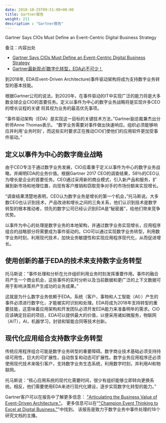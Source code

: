 ```yaml
---
date: 2018-10-25T09:51:00+08:00
title: Gartner报告
weight: 211
description : "Gartner报告"
---
```


Gartner Says CIOs Must Define an Event-Centric Digital Business Strategy

备注：内容出处

- [Gartner Says CIOs Must Define an Event-Centric Digital Business Strategy](https://www.gartner.com/en/newsroom/press-releases/2017-07-10-gartner-says-cios-must-define-an-event-centric-digital-business-strategy)
- [Gartner最新观点|数字化转型，EDA必不可少！](http://harmonycloud.cn/gartner/)

到2018年, EDA(Event-Driven Architecture)事件驱动架构将成为支持数字业务转型的基本技能。

根据Gartner公司的说法，到2020年，在事件驱动的IT中实现广泛的能力将是大多数全球企业CIO的首要任务。定义以事件为中心的数字业务战略将是实现许多CEO的增长议程的关键 将其视为业务的最高优先事项。

“事件驱动架构（EDA）是实现这一目标的关键技术方法，”Gartner副总裁兼杰出分析师Anne Thomas表示。 “数字业务需要对事件做出快速响应。组织必须能够响应并利用'业务时刻'，而这些实时要求正在推动CIO们使他们的应用软件更加受事件驱动。”

## 定义以事件为中心的数字商业战略

由于CEO专注于通过数字业务发展，CIO应着重于定义以事件为中心的数字业务战略，并阐明EDA的业务价值。根据Gartner 2017 CEO的调查结果，58％的CEO认为增长是企业的首要任务。CEO通过采用新的商业模式，引入新产品和服务，扩展到新市场和地理位置，向现有客户推销和窃取竞争对手的市场份额来实现增长。

“调查结果清楚地表明，CEO认为数字业务是增长的第一个机会，”托马斯说。大多数CEO也认识到技术，产品改进和增长之间的三角关系，他们认识到技术是数字转型的根本推动者，领先的数字公司已经认识到EDA是“秘密酱”，给他们带来竞争优势。

以事件为中心的处理是数字业务的本地架构，并通过数字业务实现增长，应用程序组合的战略部分将需要成为事件驱动的。CIO可以通过实现数字业务转型，利用数字业务时刻，利用现代技术，加快业务敏捷性和实现应用程序现代化，从而促进增长。

## 使用创新的基于EDA的技术来支持数字业务转型

托马斯说：“事件处理和分析在允许组织利用业务时刻发挥重要作用。事件的融合将产生一个商业机会，这些事件的实时分析以及当前数据和更广泛的上下文数据可用于影响决策并产生成功的业务成果。”

这就是为什么数字业务依赖于EDA。系统（客户，事物和人工智能（AI））产生的事件必须进行数字化，才能被实时识别和处理。EDA将成为2018年支持转型的重要技能，这意味着应用架构和开发团队必须开发EDA能力来准备明年的需求。CIO应该确定目前的项目，EDA可以提供最大的价值，以便采用诸如微服务，物联网（AIT），AI，机器学习，封锁和智能合同等技术创新。

## 现代化应用组合支持数字业务转型

传统应用程序组合可能是数字业务转型的重要障碍。数字商业技术基础必须支持持续可用性，巨大的可扩展性，自动恢复和动态可扩展性。数字业务应用程序还必须使用现代技术来吸引客户，支持数字业务生态系统，利用数字时刻，并利用AI和物联网。

托马斯说：“核心应用系统的现代化需要时间，很少有组织能够立即转向更换系统。相反，他们需要使用EDA来进行现代化建设，逐步实现数字化转型的能力。”

Gartner客户可以在报告中了解更多信息： ["Articulating the Business Value of Event-Driven Architecture."](https://www.gartner.com/document/3723455)。 更多信息可以在“["Champion Event Thinking to Excel at Digital Business."](https://www.gartner.com/document/3732617)”中找到。 该报告是致力于数字业务中事件处理的18个研究文档的主播。

 



